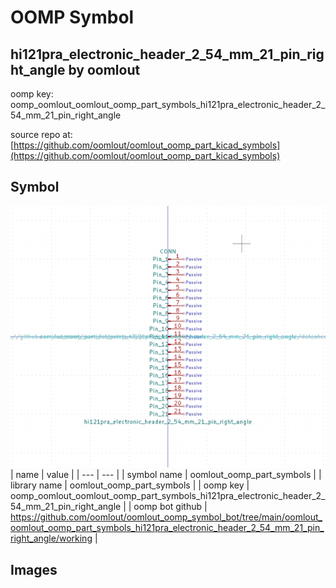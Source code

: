 # OOMP Symbol  
## hi121pra_electronic_header_2_54_mm_21_pin_right_angle  by oomlout  
  
oomp key: oomp_oomlout_oomlout_oomp_part_symbols_hi121pra_electronic_header_2_54_mm_21_pin_right_angle  
  
source repo at: [https://github.com/oomlout/oomlout_oomp_part_kicad_symbols](https://github.com/oomlout/oomlout_oomp_part_kicad_symbols)  
## Symbol  
  
[![working.png](working_600.png)](working.png)  
| name | value | 
| --- | --- | 
| symbol name | oomlout_oomp_part_symbols | 
| library name | oomlout_oomp_part_symbols | 
| oomp key | oomp_oomlout_oomlout_oomp_part_symbols_hi121pra_electronic_header_2_54_mm_21_pin_right_angle | 
| oomp bot github | https://github.com/oomlout/oomlout_oomp_symbol_bot/tree/main/oomlout_oomlout_oomp_part_symbols_hi121pra_electronic_header_2_54_mm_21_pin_right_angle/working | 
## Images  
